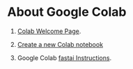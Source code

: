 # About Google Colab

1. [Colab Welcome Page](https://colab.research.google.com/notebooks/welcome.ipynb).

2. [Create a new Colab notebook](http://colab.research.google.com/#create=true)

3. Google Colab [fastai Instructions](https://forums.fast.ai/t/platform-colab-free-10-month-pro/65525).
